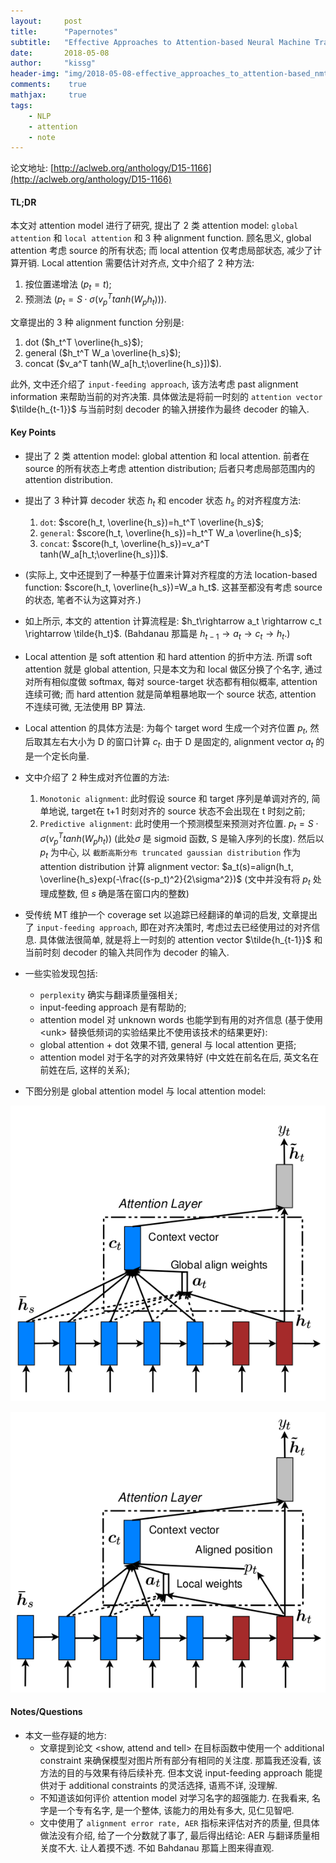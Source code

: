 ```yaml
---
layout:	    post
title:      "Papernotes"
subtitle:   "Effective Approaches to Attention-based Neural Machine Translation"
date:       2018-05-08
author:     "kissg"
header-img: "img/2018-05-08-effective_approaches_to_attention-based_nmt/cover.jpg"
comments:    true
mathjax:     true
tags:
    - NLP
    - attention
    - note
---
```


论文地址: [http://aclweb.org/anthology/D15-1166](http://aclweb.org/anthology/D15-1166)

#### TL;DR

本文对 attention model 进行了研究, 提出了 2 类 attention model: `global attention` 和 `local attention` 和 3 种 alignment function. 顾名思义, global attention 考虑 source 的所有状态; 而 local attention 仅考虑局部状态, 减少了计算开销. Local attention 需要估计对齐点, 文中介绍了 2 种方法:

1. 按位置递增法 ($p_t=t$);
2. 预测法 ($p_t=S\cdot \sigma(v_p^T tanh(W_p h_t))$).

文章提出的 3 种 alignment function 分别是: 

1. dot ($h_t^T \overline{h_s}$); 
2. general ($h_t^T W_a \overline{h_s}$);
3. concat ($v_a^T tanh(W_a[h_t;\overline{h_s}])$).

此外, 文中还介绍了 `input-feeding approach`, 该方法考虑 past alignment information 来帮助当前的对齐决策. 具体做法是将前一时刻的 `attention vector` $\tilde{h_{t-1}}$ 与当前时刻 decoder 的输入拼接作为最终 decoder 的输入.

#### Key Points

* 提出了 2 类 attention model: global attention 和 local attention. 前者在 source 的所有状态上考虑 attention distribution; 后者只考虑局部范围内的 attention distribution.
* 提出了 3 种计算 decoder 状态 $h_t$ 和 encoder 状态 $h_s$ 的对齐程度方法:
    1. `dot`: $score(h_t, \overline{h_s})=h_t^T \overline{h_s}$;
    2. `general`: $score(h_t, \overline{h_s})=h_t^T W_a \overline{h_s}$;
    3. `concat`: $score(h_t, \overline{h_s})=v_a^T tanh(W_a[h_t;\overline{h_s}])$.
* (实际上, 文中还提到了一种基于位置来计算对齐程度的方法 location-based function: $score(h_t, \overline{h_s})=W_a h_t$. 这甚至都没有考虑 source 的状态, 笔者不认为这算对齐.)
* 如上所示, 本文的 attention 计算流程是: $h_t\rightarrow a_t \rightarrow c_t \rightarrow \tilde{h_t}$. (Bahdanau 那篇是 $h_{t-1} \rightarrow a_t \rightarrow c_t \rightarrow h_t$.)
* Local attention 是 soft attention 和 hard attention 的折中方法. 所谓 soft attention 就是 global attention, 只是本文为和 local 做区分换了个名字, 通过对所有相似度做 softmax, 每对 source-target 状态都有相似概率, attention 连续可微; 而 hard attention 就是简单粗暴地取一个 source 状态, attention 不连续可微, 无法使用 BP 算法.
* Local attention 的具体方法是: 为每个 target word 生成一个对齐位置 $p_t$, 然后取其左右大小为 D 的窗口计算 $c_t$. 由于 D 是固定的, alignment vector $a_t$ 的是一个定长向量.
* 文中介绍了 2 种生成对齐位置的方法:
    1. `Monotonic alignment`: 此时假设 source 和 target 序列是单调对齐的, 简单地说, target在 t+1 时刻对齐的 source 状态不会出现在 t 时刻之前;
    2. `Predictive alignment`: 此时使用一个预测模型来预测对齐位置. $p_t=S\cdot \sigma(v_p^T tanh(W_p h_t))$ (此处$\sigma$ 是 sigmoid 函数, S 是输入序列的长度). 然后以 $p_t$ 为中心, 以 `截断高斯分布 truncated gaussian distribution` 作为 attention distribution 计算 alignment vector: $a_t(s)=align(h_t, \overline{h_s}exp(-\frac{(s-p_t)^2}{2\sigma^2})$ (文中并没有将 $p_t$ 处理成整数, 但 $s$ 确是落在窗口内的整数)
* 受传统 MT 维护一个 coverage set 以追踪已经翻译的单词的启发, 文章提出了 `input-feeding approach`, 即在对齐决策时, 考虑过去已经使用过的对齐信息. 具体做法很简单, 就是将上一时刻的 attention vector $\tilde{h_{t-1}}$ 和当前时刻 decoder 的输入共同作为 decoder 的输入.
* 一些实验发现包括:
    * `perplexity` 确实与翻译质量强相关;
    * input-feeding approach 是有帮助的;
    * attention model 对 unknown words 也能学到有用的对齐信息 (基于使用 \<unk\> 替换低频词的实验结果比不使用该技术的结果更好):
    * global attention + dot 效果不错, general 与 local attention 更搭;
    * attention model 对于名字的对齐效果特好 (中文姓在前名在后, 英文名在前姓在后, 这样的关系);

* 下图分别是 global attention model 与 local attention model:

![global attention model](/img/2018-05-08-effective_approaches_to_attention-based_nmt/global_attention_model.png)

![loca attention model](/img/2018-05-08-effective_approaches_to_attention-based_nmt/local_attention_model.png)

#### Notes/Questions

* 本文一些存疑的地方:
    * 文章提到论文 \<show, attend and tell\> 在目标函数中使用一个 additional constraint 来确保模型对图片所有部分有相同的关注度. 那篇我还没看, 该方法的目的与效果有待后续补充. 但本文说 input-feeding approach 能提供对于 additional constraints 的灵活选择, 语焉不详, 没理解.
    * 不知道该如何评价 attention model 对学习名字的超强能力. 在我看来, 名字是一个专有名字, 是一个整体, 该能力的用处有多大, 见仁见智吧.
    * 文中使用了 `alignment error rate, AER` 指标来评估对齐的质量, 但具体做法没有介绍, 给了一个分数就了事了, 最后得出结论: AER 与翻译质量相关度不大. 让人着摸不透. 不如 Bahdanau 那篇上图来得直观.
